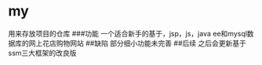 # my
用来存放项目的仓库
###功能
一个适合新手的基于，jsp，js，java ee和mysql数据库的网上花店购物网站
##缺陷
部分细小功能未完善
##后续
之后会更新基于ssm三大框架的改良版
